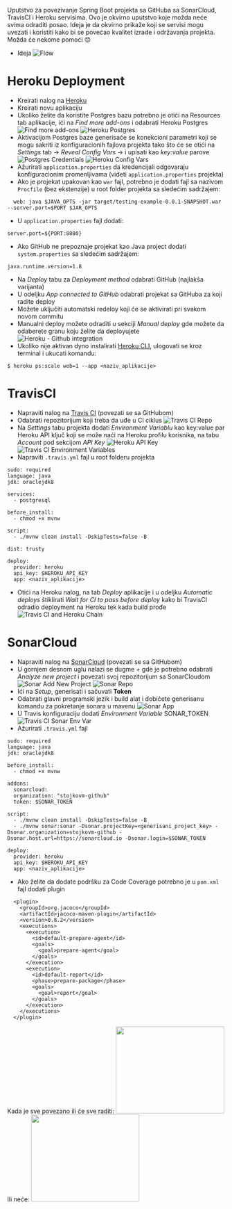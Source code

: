 Uputstvo za povezivanje Spring Boot projekta sa GitHuba sa SonarCloud, TravisCI i Heroku servisima.
Ovo je okvirno uputstvo koje možda neće svima odraditi posao.
Ideja je da okvirno prikaže koji se servisi mogu uvezati i koristiti kako bi se povećao kvalitet izrade i održavanja projekta.
Možda će nekome pomoći :blush:

- Ideja
![Flow](/assets/flow.png)

# Heroku Deployment

- Kreirati nalog na [Heroku](https://heroku.com)
- Kreirati novu aplikaciju
- Ukoliko želite da koristite Postgres bazu potrebno je otići na Resources tab aplikacije, ići na *Find more add-ons* i odabrati Heroku Postgres
![Find more add-ons](/assets/find_more_addons.png)
![Heroku Postgres](/assets/postgres.png)
- Aktivacijom Postgres baze generisaće se konekcioni parametri koji se mogu sakriti iz konfiguracionih fajlova projekta tako što će se otići na *Settings* tab -> *Reveal Config Vars* -> i upisati kao *key:value* parove
![Postgres Credentials](/assets/postgres_creds.png)
![Heroku Config Vars](/assets/Heroku_config_vars.png)
- Ažurirati `application.properties` da kredencijali odgovaraju konfiguracionim promenljivama (videti `application.properties` projekta)
- Ako je projekat upakovan kao `war` fajl, potrebno je dodati fajl sa nazivom `Procfile` (bez ekstenzije) u root folder projekta sa sledećim sadržajem:
```
  web: java $JAVA_OPTS -jar target/testing-example-0.0.1-SNAPSHOT.war --server.port=$PORT $JAR_OPTS
```
- U `application.properties` fajl dodati:
```
server.port=${PORT:8080}
```
- Ako GitHub ne prepoznaje projekat kao Java project dodati `system.properties` sa sledećim sadržajem:
```
java.runtime.version=1.8
```
- Na *Deploy* tabu za *Deployment method* odabrati GitHub (najlakša varijanta)
- U odeljku *App connected to GitHub* odabrati projekat sa GitHuba za koji radite deploy
- Možete uključiti automatski redeloy koji će se aktivirati pri svakom novom commitu
- Manualni deploy možete odraditi u sekciji *Manual deploy* gde možete da odaberete granu koju želite da deployujete
![Heroku - Github integration](/assets/heroku_github.png)
- Ukoliko nije aktivan dyno instalirati [Heroku CLI](https://devcenter.heroku.com/articles/heroku-cli), ulogovati se kroz terminal i ukucati komandu:

```
$ heroku ps:scale web=1 --app <naziv_aplikacije>
```

# TravisCI

- Napraviti nalog na [Travis CI](https://travis-ci.org) (povezati se sa GitHubom)
- Odabrati repozitorijum koji treba da uđe u CI ciklus
![Travis CI Repo](/assets/travisci_repo.png)
- Na *Settings* tabu projekta dodati *Environment Variablu* kao key:value par Heroku API ključ koji se može naći na Heroku profilu korisnika, na tabu *Account* pod sekcijom *API Key*
![Heroku API Key](/assets/heroku_api_key.png)
![Travis CI Environment Variables](/assets/travis_ci_vars.png)
- Napraviti `.travis.yml` fajl u root folderu projekta
```
sudo: required
language: java
jdk: oraclejdk8

services:
  - postgresql

before_install:
  - chmod +x mvnw

script:
  - ./mvnw clean install -DskipTests=false -B

dist: trusty

deploy:
  provider: heroku
  api_key: $HEROKU_API_KEY
  app: <naziv_aplikacije>
```

- Otići na Heroku nalog, na tab *Deploy* aplikacije i u odeljku *Automatic deploys* štiklirati *Wait for CI to pass before deploy* kako bi TravisCI odradio deployment na Heroku tek kada build prođe
![Travis CI and Heroku Chain](/assets/heroku_wait_ci.png)

# SonarCloud

- Napraviti nalog na [SonarCloud](https://sonarcloud.io) (povezati se sa GitHubom)
- U gornjem desnom uglu nalazi se dugme *+* gde je potrebno odabrati *Analyze new project* i povezati svoj repozitorijum sa SonarCloudom
![Sonar Add New Project](/assets/sonar_add.png)
![Sonar Repo](/assets/sonar_repo.png)
- Ići na *Setup*, generisati i sačuvati **Token**
- Odabrati glavni programski jezik i build alat i dobićete generisanu komandu za pokretanje sonara u mavenu
![Sonar App](/assets/sonar_analyze.png)
- U Travis konfiguraciju dodati *Environment Variable* SONAR_TOKEN
![Travis CI Sonar Env Var](/assets/travisci_sonar_var.png)
- Ažurirati `.travis.yml` fajl
```
sudo: required
language: java
jdk: oraclejdk8

before_install:
  - chmod +x mvnw

addons:
  sonarcloud:
  organization: "stojkovm-github"
  token: $SONAR_TOKEN

script:
  - ./mvnw clean install -DskipTests=false -B
  - ./mvnw sonar:sonar -Dsonar.projectKey=<generisani_project_key> -Dsonar.organization=stojkovm-github -Dsonar.host.url=https://sonarcloud.io -Dsonar.login=$SONAR_TOKEN

deploy:
  provider: heroku
  api_key: $HEROKU_API_KEY
  app: <naziv_aplikacije>
```
- Ako želite da dodate podršku za Code Coverage potrebno je u `pom.xml` fajl dodati plugin
```
  <plugin>
    <groupId>org.jacoco</groupId>
    <artifactId>jacoco-maven-plugin</artifactId>
    <version>0.8.2</version>
    <executions>
      <execution>
        <id>default-prepare-agent</id>
        <goals>
          <goal>prepare-agent</goal>
        </goals>
      </execution>
      <execution>
        <id>default-report</id>
        <phase>prepare-package</phase>
        <goals>
          <goal>report</goal>
        </goals>
      </execution>
    </executions>
  </plugin>
```
Kada je sve povezano ili će sve raditi:
<img src="/assets/bravo.gif" width="250" height="200">
Ili neće:
<img src="/assets/lol.gif" width="250" height="200">
